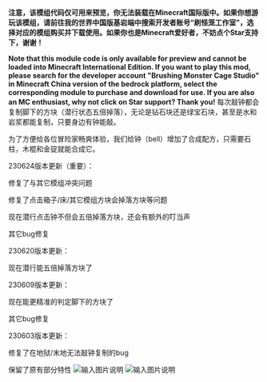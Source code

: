  **注意，该模组代码仅可用来预览，你无法装载在Minecraft国际版中。如果你想游玩该模组，请前往我的世界中国版基岩端中搜索开发者账号“刷怪笼工作室”，选择对应的模组购买并下载使用。如果你也是Minecraft爱好者，不妨点个Star支持下，谢谢！** 

**Note that this module code is only available for preview and cannot be loaded into Minecraft International Edition. If you want to play this mod, please search for the developer account "Brushing Monster Cage Studio" in Minecraft China version of the bedrock platform, select the corresponding module to purchase and download for use. If you are also an MC enthusiast, why not click on Star support? Thank you!**
每次敲钟都会复制脚下的方块（潜行状态五倍掉落），无论是钻石块还是绿宝石块，甚至是水和岩浆都能复制，只要身边有钟能敲。



为了方便给各位冒险家畅爽体验，我们给钟（bell）增加了合成配方，只需要石柱，木棍和金锭就能合成它。



230624版本更新（重要）：

修复了与其它模组冲突问题

修复了点击箱子/床/其它模组方块会掉落方块等问题

现在潜行点击钟不但会五倍掉落方块，还会有额外的叮当声

其它bug修复



230620版本更新：

现在潜行能五倍掉落方块了



230609版本更新：

现在能更精准的判定脚下的方块了

其它bug修复



230603版本更新：

修复了在地狱/末地无法敲钟复制的bug

保留了原有部分特性
![输入图片说明](https://foruda.gitee.com/images/1690272689732148420/52c62cea_11180561.png "bell1.png")
![输入图片说明](https://foruda.gitee.com/images/1690272700614311377/e0b5f8ad_11180561.png "bell2.png")